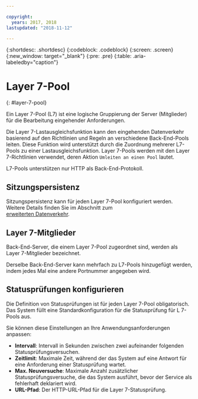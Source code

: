 ```yaml
---

copyright:
  years: 2017, 2018
lastupdated: "2018-11-12"

---
```


{:shortdesc: .shortdesc}
{:codeblock: .codeblock}
{:screen: .screen}
{:new_window: target="_blank"}
{:pre: .pre}
{:table: .aria-labeledby="caption"}

# Layer 7-Pool
{: #layer-7-pool}

Ein Layer 7-Pool (L7) ist eine logische Gruppierung der Server (Mitglieder) für die Bearbeitung eingehender Anforderungen.

Die Layer 7-Lastausgleichsfunktion kann den eingehenden Datenverkehr basierend auf den Richtlinien und Regeln an verschiedene Back-End-Pools leiten. Diese Funktion wird unterstützt durch die Zuordnung mehrerer L7-Pools zu einer Lastausgleichsfunktion. Layer 7-Pools werden mit den Layer 7-Richtlinien verwendet, deren Aktion `Umleiten an einen Pool` lautet.

L7-Pools unterstützen nur HTTP als Back-End-Protokoll.

## Sitzungspersistenz
Sitzungspersistenz kann für jeden Layer 7-Pool konfiguriert werden. Weitere Details finden Sie im Abschnitt zum  
[erweiterten Datenverkehr](/docs/infrastructure/loadbalancer-service?topic=loadbalancer-service-advanced-traffic-management-with-ibm-cloud-load-balancer).

## Layer 7-Mitglieder

Back-End-Server, die einem Layer 7-Pool zugeordnet sind, werden als Layer 7-Mitglieder bezeichnet.

Derselbe Back-End-Server kann mehrfach zu L7-Pools hinzugefügt werden, indem jedes Mal eine andere Portnummer angegeben wird.

## Statusprüfungen konfigurieren
Die Definition von Statusprüfungen ist für jeden Layer 7-Pool obligatorisch. Das System füllt eine Standardkonfiguration für die Statusprüfung für L 7-Pools aus.

Sie können diese Einstellungen an Ihre Anwendungsanforderungen anpassen:

 * **Intervall**: Intervall in Sekunden zwischen zwei aufeinander folgenden Statusprüfungsversuchen.
 * **Zeitlimit**: Maximale Zeit, während der das System auf eine Antwort für eine Anforderung einer Statusprüfung wartet.
 * **Max. Neuversuche**: Maximale Anzahl zusätzlicher Statusprüfungsversuche, die das System ausführt, bevor der Service als fehlerhaft deklariert wird.
 * **URL-Pfad**: Der HTTP-URL-Pfad für die Layer 7-Statusprüfung.
